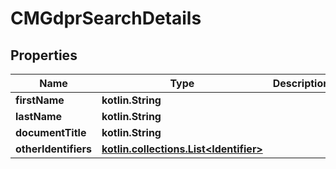 
# CMGdprSearchDetails

## Properties
Name | Type | Description | Notes
------------ | ------------- | ------------- | -------------
**firstName** | **kotlin.String** |  | 
**lastName** | **kotlin.String** |  | 
**documentTitle** | **kotlin.String** |  | 
**otherIdentifiers** | [**kotlin.collections.List&lt;Identifier&gt;**](Identifier.md) |  | 



